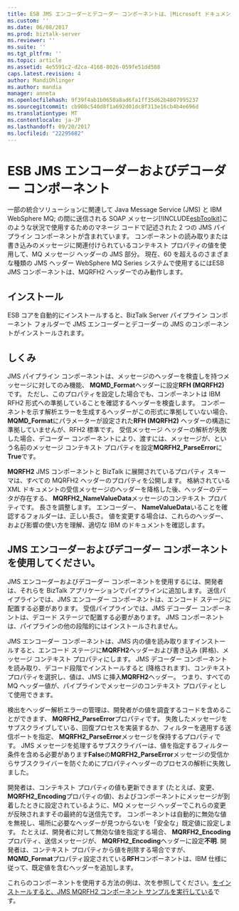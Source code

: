 ```yaml
---
title: ESB JMS エンコーダーとデコーダー コンポーネントは、|Microsoft ドキュメント
ms.custom: ''
ms.date: 06/08/2017
ms.prod: biztalk-server
ms.reviewer: ''
ms.suite: ''
ms.tgt_pltfrm: ''
ms.topic: article
ms.assetid: 4e5591c2-d2ca-4168-8026-059fe51dd588
caps.latest.revision: 4
author: MandiOhlinger
ms.author: mandia
manager: anneta
ms.openlocfilehash: 9f39f4ab1b0650a8ad6fa1ff35d62b4807995237
ms.sourcegitcommit: cb908c540d8f1a692d01dc8f313e16cb4b4e696d
ms.translationtype: MT
ms.contentlocale: ja-JP
ms.lasthandoff: 09/20/2017
ms.locfileid: "22295682"
---
```

# <a name="the-esb-jms-encoder-and-decoder-components"></a>ESB JMS エンコーダーおよびデコーダー コンポーネント
一部の統合ソリューションに関連して Java Message Service (JMS) と IBM WebSphere MQ; の間に送信される SOAP メッセージ[!INCLUDE[esbToolkit](../includes/esbtoolkit-md.md)]このような状況で使用するためのマネージ コードで記述された 2 つの JMS パイプライン コンポーネントが含まれています。 コンポーネントの読み取りまたは書き込みのメッセージに関連付けられているコンテキスト プロパティの値を使用して、MQ メッセージ ヘッダーの JMS 部分。 現在、60 を超えるのさまざまな種類の JMS ヘッダー WebSphere MQ Series システムで使用するにはESB JMS コンポーネントは、MQRFH2 ヘッダーでのみ動作します。  
  
## <a name="installation"></a>インストール  
 ESB コアを自動的にインストールすると、BizTalk Server パイプライン コンポーネント フォルダーで JMS エンコーダーとデコーダーの JMS のコンポーネントがインストールされます。  
  
## <a name="how-it-works"></a>しくみ  
 JMS パイプライン コンポーネントは、メッセージのヘッダーを検査しを持つメッセージに対してのみ機能、 **MQMD_Format**ヘッダーに設定**RFH (MQRFH2)** です。 ただし、このプロパティを設定した場合でも、コンポーネントは IBM RFH2 形式への準拠していることを確認するヘッダーを検査します。 コンポーネントを示す解析エラーを生成するヘッダーがこの形式に準拠していない場合、 **MQMD_Format**にパラメーターが設定された**RFH (MQRFH2)** ヘッダーの構造に準拠していませんが、RFH2 標準です。 受信メッセージ ヘッダーの解析が失敗した場合、デコーダー コンポーネントにより、渡すには、メッセージが、という名前のメッセージ コンテキスト プロパティを設定**MQRFH2_ParseError**に**True**です。  
  
 **MQRFH2** JMS コンポーネントと BizTalk に展開されているプロパティ スキーマは、すべての MQRFH2 ヘッダーのプロパティを公開します。 格納されている XML ドキュメントの受信メッセージのヘッダーを降格した後、ヘッダーのデータが存在する、 **MQRFH2_NameValueData**メッセージのコンテキスト プロパティです。 長さを調整します。 エンコーダー、 **NameValueData**いることを確認するフォルダーは、正しい長さ。 値を変更する場合は、これらのヘッダー、および影響の使い方を理解、適切な IBM のドキュメントを確認します。  
  
## <a name="using-the-jms-encoder-and-decoder-components"></a>JMS エンコーダーおよびデコーダー コンポーネントを使用してください。  
 JMS エンコーダーおよびデコーダー コンポーネントを使用するには、開発者は、それらを BizTalk アプリケーションでパイプラインに追加します。 送信パイプラインでは、JMS エンコーダー コンポーネントは、エンコード ステージに配置する必要があります。 受信パイプラインでは、JMS デコーダー コンポーネントは、デコード ステージで配置する必要があります。 JMS コンポーネントは、パイプラインの他の段階的にはインストールされません。  
  
 JMS エンコーダー コンポーネントは、JMS 内の値を読み取りますインストールすると、エンコード ステージに**MQRFH2**ヘッダーおよび書き込み (昇格)、メッセージ コンテキスト プロパティにします。 JMS デコーダー コンポーネントを読み取り、デコード段階でインストールすると (降格されます)、コンテキスト プロパティを選択し、値は、JMS に挿入**MQRFH2**ヘッダー。 つまり、すべての MQ ヘッダー値が、パイプラインでメッセージのコンテキスト プロパティとして使用できます。  
  
 検出をヘッダー解析エラーの管理は、開発者がの値を調査するコードを含めることができます、 **MQRFH2_ParseError**プロパティです。 失敗したメッセージをサブスクライブしている、回復プロセスを実装するか、フィルターを適用する送信ポートを指定、 **MQRFH2_ParseError**メッセージを保持するプロパティです。 JMS メッセージを処理するサブスクライバーは、値を指定するフィルター条件を含める必要があります**False**の**MQRFH2_ParseError**メッセージの受信からサブスクライバーを防ぐためにプロパティヘッダーのプロセスの解析に失敗しました。  
  
 開発者は、コンテキスト プロパティの値も更新できます (たとえば、変更、 **MQRFH2_Encoding**プロパティの値)、およびコンポーネントにメッセージが到着したときに設定されているように、MQ メッセージ ヘッダーでこれらの変更が反映されますその最終的な送信先です。 コンポーネントは自動的に無効な値を無視し、場所に必要なヘッダーが見つからないを「安全な」既定値に設定します。 たとえば、開発者に対して無効な値を指定する場合、 **MQRFH2_Encoding**プロパティ、送信メッセージが、 **MQRFH2_Encoding**ヘッダーに設定**不明**. 開発者は、コンテキスト プロパティから値を削除する場合ですが、 **MQMD_Format**プロパティ設定されている**RFH**コンポーネントは、IBM 仕様に従って、既定値を含むヘッダーを追加します。  
  
 これらのコンポーネントを使用する方法の例は、次を参照してください。[をインストールすると、JMS MQRFH2 コンポーネント サンプルを実行している](../esb-toolkit/installing-and-running-the-jms-mqrfh2-component-sample.md)です。